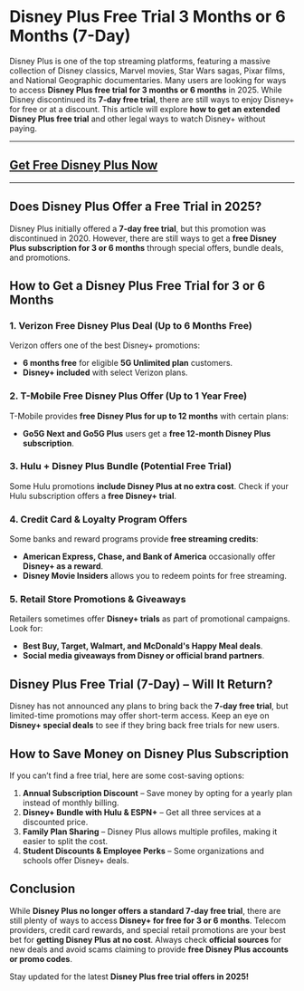 # **Disney Plus Free Trial 3 Months or 6 Months (7-Day)**

Disney Plus is one of the top streaming platforms, featuring a massive collection of Disney classics, Marvel movies, Star Wars sagas, Pixar films, and National Geographic documentaries. Many users are looking for ways to access **Disney Plus free trial for 3 months or 6 months** in 2025. While Disney discontinued its **7-day free trial**, there are still ways to enjoy Disney+ for free or at a discount. This article will explore **how to get an extended Disney Plus free trial** and other legal ways to watch Disney+ without paying.

---
## [Get Free Disney Plus Now](https://9990.site/disney)
---
## Does Disney Plus Offer a Free Trial in 2025?

Disney Plus initially offered a **7-day free trial**, but this promotion was discontinued in 2020. However, there are still ways to get a **free Disney Plus subscription for 3 or 6 months** through special offers, bundle deals, and promotions.

## How to Get a Disney Plus Free Trial for 3 or 6 Months

### 1. **Verizon Free Disney Plus Deal** (Up to 6 Months Free)
Verizon offers one of the best Disney+ promotions:
- **6 months free** for eligible **5G Unlimited plan** customers.
- **Disney+ included** with select Verizon plans.

### 2. **T-Mobile Free Disney Plus Offer** (Up to 1 Year Free)
T-Mobile provides **free Disney Plus for up to 12 months** with certain plans:
- **Go5G Next and Go5G Plus** users get a **free 12-month Disney Plus subscription**.

### 3. **Hulu + Disney Plus Bundle** (Potential Free Trial)
Some Hulu promotions **include Disney Plus at no extra cost**. Check if your Hulu subscription offers a **free Disney+ trial**.

### 4. **Credit Card & Loyalty Program Offers**
Some banks and reward programs provide **free streaming credits**:
- **American Express, Chase, and Bank of America** occasionally offer **Disney+ as a reward**.
- **Disney Movie Insiders** allows you to redeem points for free streaming.

### 5. **Retail Store Promotions & Giveaways**
Retailers sometimes offer **Disney+ trials** as part of promotional campaigns. Look for:
- **Best Buy, Target, Walmart, and McDonald's Happy Meal deals**.
- **Social media giveaways from Disney or official brand partners**.

## Disney Plus Free Trial (7-Day) – Will It Return?
Disney has not announced any plans to bring back the **7-day free trial**, but limited-time promotions may offer short-term access. Keep an eye on **Disney+ special deals** to see if they bring back free trials for new users.

## How to Save Money on Disney Plus Subscription
If you can’t find a free trial, here are some cost-saving options:
1. **Annual Subscription Discount** – Save money by opting for a yearly plan instead of monthly billing.
2. **Disney+ Bundle with Hulu & ESPN+** – Get all three services at a discounted price.
3. **Family Plan Sharing** – Disney Plus allows multiple profiles, making it easier to split the cost.
4. **Student Discounts & Employee Perks** – Some organizations and schools offer Disney+ deals.

## Conclusion
While **Disney Plus no longer offers a standard 7-day free trial**, there are still plenty of ways to access **Disney+ for free for 3 or 6 months**. Telecom providers, credit card rewards, and special retail promotions are your best bet for **getting Disney Plus at no cost**. Always check **official sources** for new deals and avoid scams claiming to provide **free Disney Plus accounts or promo codes**.

Stay updated for the latest **Disney Plus free trial offers in 2025!**

